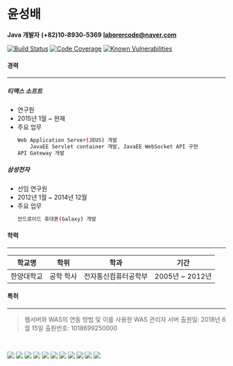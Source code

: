 # 윤성배
**Java 개발자**
**(+82)10-8930-5369**
**laborercode@naver.com**
&nbsp;

[![Build Status](https://travis-ci.org/laborercode/resume.svg?branch=master)](https://travis-ci.org/laborercode/resume)  [![Code Coverage](https://img.shields.io/codecov/c/github/laborercode/resume.svg?branch=master)](https://codecov.io/gh/laborercode/resume) [![Known Vulnerabilities](https://snyk.io/test/github/laborercode/resume/badge.svg?targetFile=pom.xml)](https://snyk.io/test/github/laborercode/resume?targetFile=pom.xml)

#### 경력
----
##### 티맥스 소프트
* 연구원
* 2015년 1월 ~ 현재
* 주요 업무
    ```sh
    Web Application Server(JEUS) 개발
        JavaEE Servlet container 개발, JavaEE WebSocket API 구현
    API Gateway 개발
    ```

##### 삼성전자
* 선임 연구원
* 2012년 1월 ~ 2014년 12월
* 주요 업무
    ```sh
    안드로이드 휴대폰(Galaxy) 개발
    ```

#### 학력
----
| 학교명 | 학위 | 학과 | 기간 |
| :----: | :--: | :--: | :--: |
| 한양대학교 | 공학 학사 | 전자통신컴퓨터공학부 | 2005년 ~ 2012년 |

#### 특허
----
> 웹서버와 WAS의 연동 방법 및 이를 사용한 WAS 관리자 서버
> 출원일: 2018년 6월 15일
> 출원번호: 1018699250000

&nbsp;

![](https://img.icons8.com/color/48/000000/ubuntu.png) ![](https://img.icons8.com/color/48/000000/android-os.png)
![](https://img.icons8.com/color/48/000000/java-coffee-cup-logo.png) ![](https://img.icons8.com/color/48/000000/python.png) ![](https://img.icons8.com/color/48/000000/c-programming.png)
![](https://img.icons8.com/color/50/000000/spring-logo.png) ![](https://atjzfseren.cloudimg.io/height/48/x/http://tomcat.apache.org/res/images/tomcat.png)
![](https://img.icons8.com/color/48/000000/jenkins.png) ![](https://img.icons8.com/color/48/000000/docker.png) ![](https://img.icons8.com/color/48/000000/git.png) ![](https://atjzfseren.cloudimg.io/height/48/x/https://www.eclipse.org/artwork/images/v2/logo-800x188.png)


